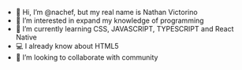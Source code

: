 - 👋 Hi, I’m @nachef, but my real name is Nathan Victorino
- 👀 I’m interested in expand my knowledge of programming
- 🌱 I’m currently learning CSS, JAVASCRIPT, TYPESCRIPT and React Native
- 💻 I already know about HTML5
- 💞️ I’m looking to collaborate with community

<!---
nachef/nachef is a ✨ special ✨ repository because its `README.md` (this file) appears on your GitHub profile.
You can click the Preview link to take a look at your changes.
--->

